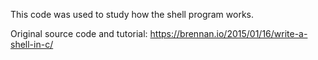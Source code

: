 This code was used to study how the shell program works.

Original source code and tutorial:
https://brennan.io/2015/01/16/write-a-shell-in-c/

